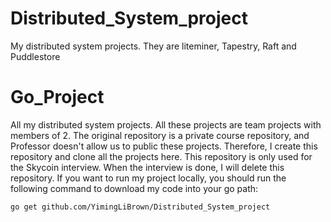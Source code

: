 # Distributed_System_project
My distributed system projects. They are liteminer, Tapestry, Raft and Puddlestore

# Go_Project
All my distributed system projects. All these projects are team projects with members of 2. The original repository is a private course repository, and Professor doesn't allow us to public these projects. Therefore, I create this repository and clone all the projects here. This repository is only used for the Skycoin interview. When the interview is done, I will delete this repository.
If you want to run my project locally, you should run the following command to download my code into your go path:

```
go get github.com/YimingLiBrown/Distributed_System_project
```
